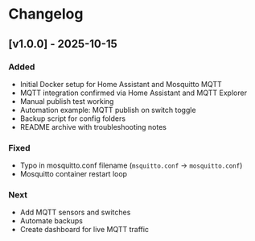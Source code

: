 # Changelog

## [v1.0.0] - 2025-10-15
### Added
- Initial Docker setup for Home Assistant and Mosquitto MQTT
- MQTT integration confirmed via Home Assistant and MQTT Explorer
- Manual publish test working
- Automation example: MQTT publish on switch toggle
- Backup script for config folders
- README archive with troubleshooting notes

### Fixed
- Typo in mosquitto.conf filename (`msquitto.conf` → `mosquitto.conf`)
- Mosquitto container restart loop

### Next
- Add MQTT sensors and switches
- Automate backups
- Create dashboard for live MQTT traffic